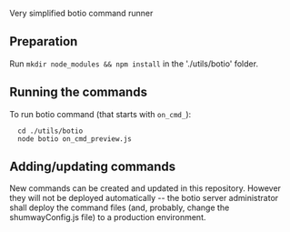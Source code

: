 Very simplified botio command runner

## Preparation

Run `mkdir node_modules && npm install` in the './utils/botio' folder.

## Running the commands

To run botio command (that starts with `on_cmd_`):

```
  cd ./utils/botio
  node botio on_cmd_preview.js
```

## Adding/updating commands

New commands can be created and updated in this repository. However they will
not be deployed automatically -- the botio server administrator shall deploy the
command files (and, probably, change the shumwayConfig.js file) to a production
environment.
